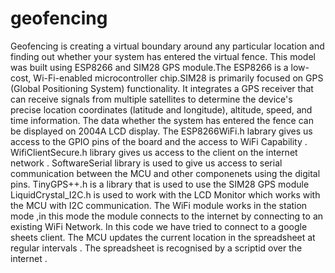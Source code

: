 # geofencing

Geofencing is creating a virtual boundary around any particular location and finding out whether your system has entered the virtual fence. This model was built using ESP8266 and SIM28 GPS module.The ESP8266 is a low-cost, Wi-Fi-enabled microcontroller chip.SIM28 is primarily focused on GPS (Global Positioning System) functionality. It integrates a GPS receiver that can receive signals from multiple satellites to determine the device's precise location coordinates (latitude and longitude), altitude, speed, and time information.  The data whether the system has entered the fence can be displayed on 2004A LCD display.
The ESP8266WiFi.h labrary gives us access to the GPIO pins of the board and the access to WiFi Capability .
WifiClientSecure.h library gives us access to the client on the internet network .
SoftwareSerial library is used to give us access to serial communication between the MCU and other componenets using the digital pins.
TinyGPS++.h is a library that is used to use the SIM28 GPS module 
LiquidCrystal_I2C.h is used to work with the LCD Monitor which works with the MCU with I2C communication.
The WiFi module works in the station mode ,in this mode the module connects to the internet by connecting to an existing WiFi Network.
In this code we have tried to connect to a google sheets client.
The MCU updates the current location in the spreadsheet at regular intervals . The spreadsheet is recognised by a scriptid over the internet .



